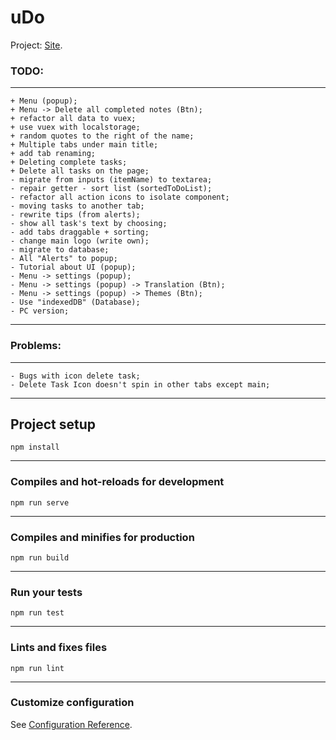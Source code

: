 # uDo
Project: [Site](https://todovue-f9884.firebaseapp.com/).
### TODO:
___
```
+ Menu (popup);
+ Menu -> Delete all completed notes (Btn);
+ refactor all data to vuex;
+ use vuex with localstorage;
+ random quotes to the right of the name;
+ Multiple tabs under main title;
+ add tab renaming;
+ Deleting complete tasks;
+ Delete all tasks on the page;
- migrate from inputs (itemName) to textarea;
- repair getter - sort list (sortedToDoList);
- refactor all action icons to isolate component;
- moving tasks to another tab;
- rewrite tips (from alerts);
- show all task's text by choosing;
- add tabs draggable + sorting;
- change main logo (write own);
- migrate to database;
- All "Alerts" to popup;
- Tutorial about UI (popup);
- Menu -> settings (popup);
- Menu -> settings (popup) -> Translation (Btn);
- Menu -> settings (popup) -> Themes (Btn);
- Use "indexedDB" (Database);
- PC version;

```
___

### Problems:
___
```
- Bugs with icon delete task;
- Delete Task Icon doesn't spin in other tabs except main;

```
___

## Project setup
```
npm install
```
___
### Compiles and hot-reloads for development
```
npm run serve
```
___
### Compiles and minifies for production
```
npm run build
```
___
### Run your tests
```
npm run test
```
___
### Lints and fixes files
```
npm run lint
```
___
### Customize configuration
See [Configuration Reference](https://cli.vuejs.org/config/).
